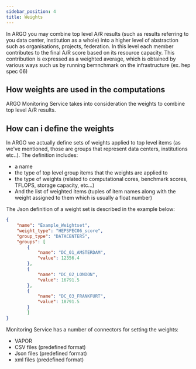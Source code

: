 ```yaml
---
sidebar_position: 4
title: Weights 
---
```


In ARGO you may combine top level A/R results (such as results referring to you data center, institution as a whole) into a higher level of abstraction such as organisations, projects, federation.
In this level each member contributes to the final A/R score based on its resource capacity. This contribution is expressed as a weighted average, which is obtained by various ways 
such us by running bemnchmark on the infrastructure (ex. hep spec 06) 

## How weights are used in the computations 

ARGO Monitoring Service takes into consideration the weights to combine top level A/R results. 

## How can i define the weights

In ARGO we actually define sets of weights applied to top level items (as we've mentioned, those are groups that represent data centers, institutions etc..). The definition includes:
- a name 
- the type of top level group items that the weights are applied to
- the type of weights (related to computational cores, benchmark scores, TFLOPS, storage capacity, etc...)
- And the list of weighted items (tuples of item names along with the weight assigned to them which is usually a float number)

The Json definition of a weight set is described in the example below:

```json
{
    "name": "Example_Weightset",
    "weight_type": "HEPSPEC06_score",
    "group_type": "DATACENTERS",
    "groups": [
        {
            "name": "DC_01_AMSTERDAM",
            "value": 12356.4
        },
        {
            "name": "DC_02_LONDON",
            "value": 16791.5
        },
        {
            "name": "DC_03_FRANKFURT",
            "value": 18791.5
        }
        ]
}
 ```

Monitoring Service has a number of connectors for setting the weights: 

 - VAPOR 
 - CSV files (predefined format)
 - Json files (predefined format)
 - xml files (predefined format)
